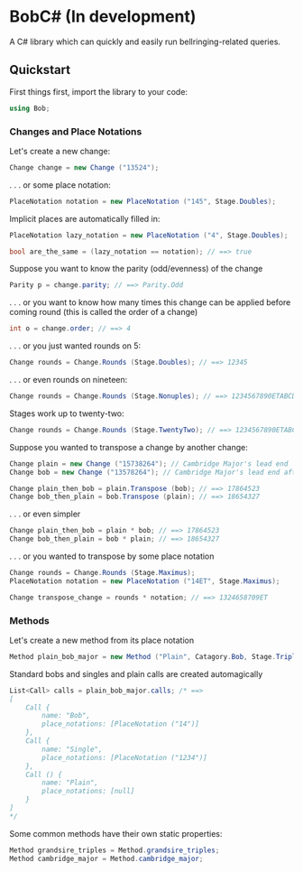 # BobC# (In development)
A C# library which can quickly and easily run bellringing-related queries.



## Quickstart
First things first, import the library to your code: 
```C#
using Bob;
```


### Changes and Place Notations
Let's create a new change:
```C#
Change change = new Change ("13524");
```

. . . or some place notation:
```C#
PlaceNotation notation = new PlaceNotation ("145", Stage.Doubles);
```

Implicit places are automatically filled in:
```C#
PlaceNotation lazy_notation = new PlaceNotation ("4", Stage.Doubles);

bool are_the_same = (lazy_notation == notation); // ==> true
```

Suppose you want to know the parity (odd/evenness) of the change
```C#
Parity p = change.parity; // ==> Parity.Odd
```

. . . or you want to know how many times this change can be applied before coming round (this is called the order of a change)
```C#
int o = change.order; // ==> 4
```

. . . or you just wanted rounds on 5:
```C#
Change rounds = Change.Rounds (Stage.Doubles); // ==> 12345
```

. . . or even rounds on nineteen:
```C#
Change rounds = Change.Rounds (Stage.Nonuples); // ==> 1234567890ETABCDFGH
```

Stages work up to twenty-two:
```C#
Change rounds = Change.Rounds (Stage.TwentyTwo); // ==> 1234567890ETABCDFGHIJK
```

Suppose you wanted to transpose a change by another change:
```C#
Change plain = new Change ("15738264"); // Cambridge Major's lead end
Change bob = new Change ("13578264"); // Cambridge Major's lead end after a bob
```
```C#
Change plain_then_bob = plain.Transpose (bob); // ==> 17864523
Change bob_then_plain = bob.Transpose (plain); // ==> 18654327
```

. . . or even simpler
```C#
Change plain_then_bob = plain * bob; // ==> 17864523
Change bob_then_plain = bob * plain; // ==> 18654327
```

. . . or you wanted to transpose by some place notation
```C#
Change rounds = Change.Rounds (Stage.Maximus);
PlaceNotation notation = new PlaceNotation ("14ET", Stage.Maximus);

Change transpose_change = rounds * notation; // ==> 1324658709ET
```




### Methods
Let's create a new method from its place notation
```C#
Method plain_bob_major = new Method ("Plain", Catagory.Bob, Stage.Triples, "x18x18x18x18,12");
```

Standard bobs and singles and plain calls are created automagically
```C#
List<Call> calls = plain_bob_major.calls; /* ==> 
[
	Call {
		name: "Bob",
		place_notations: [PlaceNotation ("14")]
	},
	Call {
		name: "Single",
		place_notations: [PlaceNotation ("1234")]
	},
	Call () {
		name: "Plain",
		place_notations: [null]
	}
]
*/
```

Some common methods have their own static properties:
```C#
Method grandsire_triples = Method.grandsire_triples;
Method cambridge_major = Method.cambridge_major;
```
